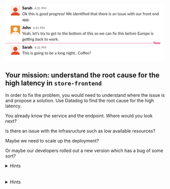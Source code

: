![Slack](./assets/slack2.png)

## Your mission: understand the root cause for the high latency in `store-frontend`

In order to fix the problem, you would need to understand where the issue is and propose a solution. Use Datadog to find the root cause for the high latency.

You already know the service and the endpoint. Where would you look next? 

Is there an issue with the infrasructure such as low available resources? 

Maybe we need to scale up the deployment? 

Or maybe our developers rolled out a new version which has a bug of some sort?

<details>
<summary>Hints</summary>

Analyzing a distributed trace in Datadog can show you where your application spend the most time, and can help you understand how to solve performance issues.

Let's try to analyze an application request that took a long time to return a response to the user.

Go to the [Traces page](https://app.datadoghq.com/apm/traces) and use the left-hand facets to filter on:
** Duration larger than 5s
** Service: store-frontend

You should now see a list of all the traces that meet this search criteria. Click on one of the traces to get more details.

Investigate the flame graph, container metrics, application logs, and processes from each of the services involved in the request.

Can you spot the issue? 
</details>
<br/><br/>
<details>
<summary>Hints</summary>

It seems like there is a problem in how `discounts-service` is accessing the database:
![Date remapper](./assets/db-query.png)

It doesn't look an efficient way to query the database, can you find out why?

</details>